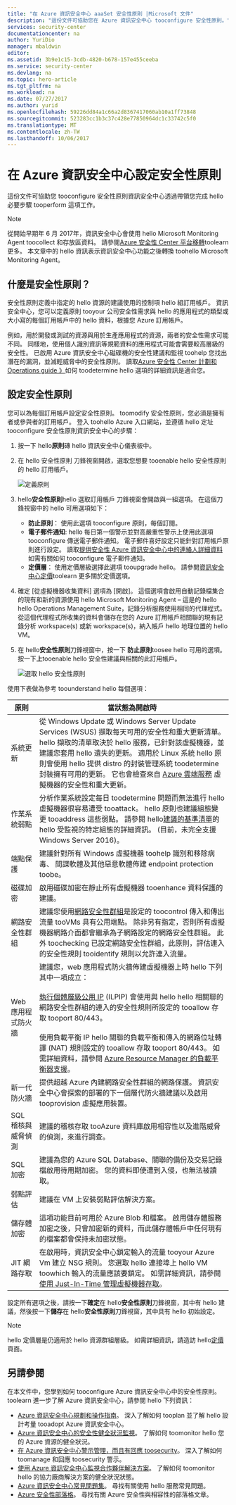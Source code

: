 ```yaml
---
title: "在 Azure 資訊安全中心 aaaSet 安全性原則 |Microsoft 文件"
description: "這份文件可協助您在 Azure 資訊安全中心 tooconfigure 安全性原則。"
services: security-center
documentationcenter: na
author: YuriDio
manager: mbaldwin
editor: 
ms.assetid: 3b9e1c15-3cdb-4820-b678-157e455ceeba
ms.service: security-center
ms.devlang: na
ms.topic: hero-article
ms.tgt_pltfrm: na
ms.workload: na
ms.date: 07/27/2017
ms.author: yurid
ms.openlocfilehash: 59226dd84a1c66a2d8367417060ab10a1ff73848
ms.sourcegitcommit: 523283cc1b3c37c428e77850964dc1c33742c5f0
ms.translationtype: MT
ms.contentlocale: zh-TW
ms.lasthandoff: 10/06/2017
---
```

# <a name="set-security-policies-in-azure-security-center"></a>在 Azure 資訊安全中心設定安全性原則
這份文件可協助您 tooconfigure 安全性原則資訊安全中心透過帶領您完成 hello 必要步驟 tooperform 這項工作。

>[!NOTE] 
>從開始早期年 6 月 2017年，資訊安全中心會使用 hello Microsoft Monitoring Agent toocollect 和存放區資料。 請參閱[Azure 安全性 Center 平台移轉](security-center-platform-migration.md)toolearn 更多。 本文章中的 hello 資訊表示資訊安全中心功能之後轉換 toohello Microsoft Monitoring Agent。
>

## <a name="what-are-security-policies"></a>什麼是安全性原則？
安全性原則定義中指定的 hello 資源的建議使用的控制項 hello 組訂用帳戶。 資訊安全中心，您可以定義原則 tooyour 公司安全性需求與 hello 的應用程式的類型或大小寫的每個訂用帳戶中的 hello 資料，根據您 Azure 訂用帳戶。

例如，用於開發或測試的資源與用於生產應用程式的資源，兩者的安全性需求可能不同。 同樣地，使用個人識別資訊等規範資料的應用程式可能會需要較高層級的安全性。 已啟用 Azure 資訊安全中心磁碟機的安全性建議和監視 toohelp 您找出潛在的漏洞，並減輕威脅中的安全性原則。 讀取[Azure 安全性 Center 計劃和 Operations guide 》](security-center-planning-and-operations-guide.md)如何 toodetermine hello 選項的詳細資訊是適合您。

## <a name="set-security-policies"></a>設定安全性原則
您可以為每個訂用帳戶設定安全性原則。 toomodify 安全性原則，您必須是擁有者或參與者的訂用帳戶。 登入 toohello Azure 入口網站，並遵循 hello 定址 tooconfigure 安全性原則資訊安全中心的步驟：

1. 按一下 hello**原則**磚 hello 資訊安全中心儀表板中。
2. 在 hello 安全性原則 刀鋒視窗開啟，選取您想要 tooenable hello 安全性原則的 hello 訂用帳戶。

    ![定義原則](./media/security-center-policies/security-center-policies-fig1-ga.png)
3. hello**安全性原則**hello 選取訂用帳戶 刀鋒視窗會開啟與一組選項。 在這個刀鋒視窗中的 hello 可用選項如下：

   * **防止原則**： 使用此選項 tooconfigure 原則，每個訂閱。  
   * **電子郵件通知**: hello 每日第一個警示並對高嚴重性警示上使用此選項 tooconfigure 傳送電子郵件通知。 電子郵件喜好設定只能針對訂用帳戶原則進行設定。 讀取[提供安全性 Azure 資訊安全中心中的連絡人詳細資料](security-center-provide-security-contact-details.md)如需有關如何 tooconfigure 電子郵件通知。
   * **定價層**： 使用定價層級選擇此選項 tooupgrade hello。 請參閱[資訊安全中心定價](security-center-pricing.md)toolearn 更多關於定價選項。
4. 確定 [從虛擬機器收集資料] 選項為 [開啟]。 這個選項會啟用自動記錄檔集合的現有和新的資源使用 hello Microsoft Monitoring Agent – 這是的 hello hello Operations Management Suite，記錄分析服務使用相同的代理程式。 從這個代理程式所收集的資料會儲存在您的 Azure 訂用帳戶相關聯的現有記錄分析 workspace(s) 或新 workspace(s)，納入帳戶 hello 地理位置的 hello VM。

5. 在 hello**安全性原則**刀鋒視窗中，按一下 **防止原則**toosee hello 可用的選項。 按一下**上**tooenable hello 安全性建議與相關的此訂用帳戶。

    ![選取 hello 安全性原則](./media/security-center-policies/security-center-policies-fig7.png)

使用下表做為參考 toounderstand hello 每個選項：

| 原則 | 當狀態為開啟時 |
| --- | --- |
| 系統更新 |從 Windows Update 或 Windows Server Update Services (WSUS) 擷取每天可用的安全性和重大更新清單。 hello 擷取的清單取決於 hello 服務，已針對該虛擬機器，並建議您套用 hello 遺失的更新。 適用於 Linux 系統 hello 原則會使用 hello 提供 distro 的封裝管理系統 toodetermine 封裝擁有可用的更新。 它也會檢查來自 [Azure 雲端服務](../cloud-services/cloud-services-how-to-configure.md) 虛擬機器的安全性和重大更新。 |
| 作業系統弱點 |分析作業系統設定每日 toodetermine 問題而無法進行 hello 虛擬機器很容易遭受 tooattack。 hello 原則也建議組態變更 tooaddress 這些弱點。 請參閱 hello[建議的基準清單](https://gallery.technet.microsoft.com/Azure-Security-Center-a789e335)的 hello 受監視的特定組態的詳細資訊。 (目前，未完全支援 Windows Server 2016)。 |
| 端點保護 |建議針對所有 Windows 虛擬機器 toohelp 識別和移除病毒、 間諜軟體及其他惡意軟體佈建 endpoint protection toobe。 |
| 磁碟加密 |啟用磁碟加密在靜止所有虛擬機器 tooenhance 資料保護的建議。 |
| 網路安全性群組 |建議您使用[網路安全性群組](../virtual-network/virtual-networks-nsg.md)是設定的 toocontrol 傳入和傳出流量 tooVMs 具有公用端點。 除非另有指定，否則所有虛擬機器網路介面都會繼承為子網路設定的網路安全性群組。 此外 toochecking 已設定網路安全性群組，此原則，評估連入的安全性規則 tooidentify 規則以允許連入流量。 |
| Web 應用程式防火牆 |建議您，web 應用程式防火牆佈建虛擬機器上時 hello 下列其中一項成立： </br></br>[執行個體層級公用 IP](../virtual-network/virtual-networks-instance-level-public-ip.md) (ILPIP) 會使用與 hello hello 相關聯的網路安全性群組的連入的安全性規則所設定的 tooallow 存取 tooport 80/443。</br></br>使用負載平衡 IP hello 關聯的負載平衡和傳入的網路位址轉譯 (NAT) 規則設定的 tooallow 存取 tooport 80/443。 如需詳細資料，請參閱 [Azure Resource Manager 的負載平衡器支援](../load-balancer/load-balancer-arm.md)。 |
| 新一代防火牆 |提供超越 Azure 內建網路安全性群組的網路保護。 資訊安全中心會探索的部署的下一個層代防火牆建議以及啟用 tooprovision 虛擬應用裝置。 |
| SQL 稽核與威脅偵測 |建議的稽核存取 tooAzure 資料庫啟用相容性以及進階威脅的偵測，來進行調查。 |
| SQL 加密 |建議為您的 Azure SQL Database、關聯的備份及交易記錄檔啟用待用期加密。 您的資料即使遭到入侵，也無法被讀取。 |
| 弱點評估 |建議在 VM 上安裝弱點評估解決方案。 |
| 儲存體加密 |這項功能目前可用於 Azure Blob 和檔案。 啟用儲存體服務加密之後，只會加密新的資料，而此儲存體帳戶中任何現有的檔案都會保持未加密狀態。 |
| JIT 網路存取 |在啟用時，資訊安全中心鎖定輸入的流量 tooyour Azure Vm 建立 NSG 規則。 您選取 hello 連接埠上 hello VM toowhich 輸入的流量應該要鎖定。 如需詳細資訊，請參閱[使用 Just-In-Time 管理虛擬機器存取](https://docs.microsoft.com/azure/security-center/security-center-just-in-time)。 |

設定所有選項之後，請按一下**確定**在 hello**安全性原則**刀鋒視窗，其中有 hello 建議，然後按一下**儲存**在 hello**安全性原則**刀鋒視窗，其中具有 hello 初始設定。

> [!NOTE]
> hello 定價層是仍適用於 hello 資源群組層級。 如需詳細資訊，請造訪 hello[定價](https://azure.microsoft.com/pricing/details/security-center/)頁面。
>
>

## <a name="see-also"></a>另請參閱
在本文件中，您學到如何 tooconfigure Azure 資訊安全中心中的安全性原則。 toolearn 進一步了解 Azure 資訊安全中心，請參閱 hello 下列資訊：

* [Azure 資訊安全中心規劃和操作指南](security-center-planning-and-operations-guide.md)。 深入了解如何 tooplan 並了解 hello 設計考量 tooadopt Azure 資訊安全中心。
* [Azure 資訊安全中心的安全性健全狀況監視](security-center-monitoring.md)。 了解如何 toomonitor hello 您的 Azure 資源的健全狀況。
* [在 Azure 資訊安全中心警示管理，而且有回應 toosecurity](security-center-managing-and-responding-alerts.md)。 深入了解如何 toomanage 和回應 toosecurity 警示。
* [使用 Azure 資訊安全中心監視合作夥伴解決方案](security-center-partner-solutions.md)。 了解如何 toomonitor hello 的協力廠商解決方案的健全狀況狀態。
* [Azure 資訊安全中心常見問題集](security-center-faq.md)。 尋找有關使用 hello 服務常見問題。
* [Azure 安全性部落格](http://blogs.msdn.com/b/azuresecurity/)。 尋找有關 Azure 安全性與相容性的部落格文章。
